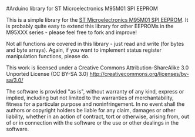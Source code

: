 #Arduino library for ST Microelectronics M95M01 SPI EEPROM

This is a simple library for the [ST Microelectronics M95M01 SPI EEPROM](http://www.st.com/web/catalog/mmc/FM76/CL1276/SC112/PF167935). It is probably quite easy to extend this library for other EEPROMs in the M95XXX series - please feel free to fork and improve!

Not all functions are covered in this library - just read and write (for bytes and byte arrays). Again, if you want to implement status register manipulation functions, please do.

This work is licensed under a Creative Commons Attribution-ShareAlike 3.0 Unported License (CC BY-SA 3.0) http://creativecommons.org/licenses/by-sa/3.0/
 
The software is provided "as is", without warranty of any kind, express or implied, including but not limited to the warranties of merchantability, fitness for a particular purpose and noninfringement. In no event shall the authors or copyright holders be liable for any claim, damages or other liability, whether in an action of contract, tort or otherwise, arising from, out of or in connection with the software or the use or other dealings in the software.


